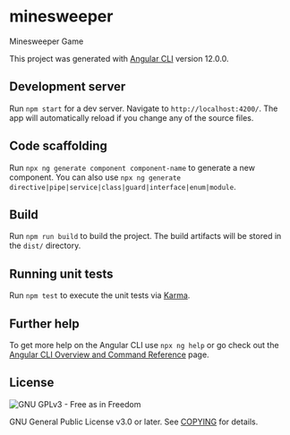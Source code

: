 # minesweeper
Minesweeper Game

This project was generated with [Angular CLI](https://github.com/angular/angular-cli) version 12.0.0.

## Development server

Run `npm start` for a dev server. Navigate to `http://localhost:4200/`. The app will automatically reload if you change any of the source files.

## Code scaffolding

Run `npx ng generate component component-name` to generate a new component. You can also use `npx ng generate directive|pipe|service|class|guard|interface|enum|module`.

## Build

Run `npm run build` to build the project. The build artifacts will be stored in the `dist/` directory.

## Running unit tests

Run `npm test` to execute the unit tests via [Karma](https://karma-runner.github.io).

## Further help

To get more help on the Angular CLI use `npx ng help` or go check out the [Angular CLI Overview and Command Reference](https://angular.io/cli) page.

## License

![GNU GPLv3 - Free as in Freedom](https://www.gnu.org/graphics/gplv3-with-text-136x68.png)

GNU General Public License v3.0 or later. See [COPYING](COPYING) for details.
